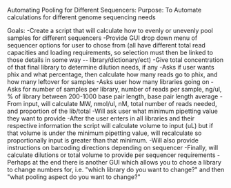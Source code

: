 Automating Pooling for Different Sequencers:
Purpose: To Automate calculations for different genome sequencing needs

Goals:
-Create a script that will calculate how to evenly or unevenly pool samples for different sequencers
-Provide GUI drop down menu of sequencer options for user to chose from (all have different total read capacities and loading requirements, so selection must then be linked to those details in some way -- library/dictionary/ect)
-Give total concentration of that final library to determine dilution needs, if any
-Asks if user wants phix and what percentage, then calculate how many reads go to phix, and how many leftover for samples
-Asks user how many libraries going on
-Asks for number of samples per library, number of reads per sample, ng/ul, % of library between 200-1000 base pair length, base pair length average
-From input, will calculate MW, nmol/ul, nM, total number of reads needed, and proportion of the lib/total
-Will ask user what minimum pipetting value they want to provide
-After the user enters in all libraries and their respective information the script will calculate volume to input (uL) but if that volume is under the minimum pipetting value, will recalculate so proportionally input is greater than that minimum.
-Will also provide instructions on barcoding directions depending on sequencer
-Finally, will calculate dilutions or total volume to provide per sequencer requirements
-Perhaps at the end there is another GUI which allows you to chose a library to change numbers for, i.e. "which library do you want to change?" and then "what pooling aspect do you want to change?"
